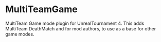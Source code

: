 # MultiTeamGame
MultiTeam Game mode plugin for UnrealTournament 4.  This adds MultiTeam DeathMatch and for mod authors, to use as a base for other game modes.
